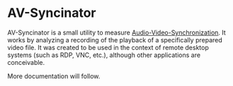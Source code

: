 # AV-Syncinator

AV-Syncinator is a small utility to measure
[Audio-Video-Synchronization](https://en.wikipedia.org/wiki/Audio-to-video_synchronization).
It works by analyzing a recording of the playback of a specifically prepared
video file. It was created to be used in the context of remote desktop systems
(such as RDP, VNC, etc.), although other applications are conceivable.

More documentation will follow.